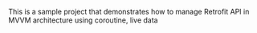 This is a sample project that demonstrates how to manage Retrofit API in MVVM architecture using coroutine, live data
